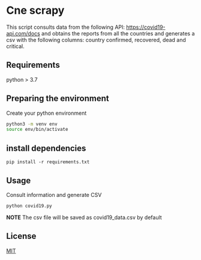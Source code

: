 # Cne scrapy

This script consults data from the following API: https://covid19-api.com/docs and obtains the reports from all the countries and generates a csv with the following columns: country confirmed, recovered, dead and critical.


## Requirements
python > 3.7

## Preparing the environment

Create your python environment

```bash
python3 -m venv env
source env/bin/activate
```

## install dependencies

`pip install -r requirements.txt`
## Usage
Consult information and generate CSV
```bash
python covid19.py
```
**NOTE** The csv file will be saved as covid19_data.csv by default


## License
[MIT](https://choosealicense.com/licenses/mit/)
